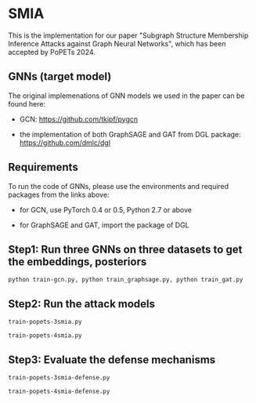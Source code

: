 # SMIA

This is the implementation for our paper "Subgraph Structure Membership Inference Attacks against Graph Neural Networks", which has been accepted by PoPETs 2024.

## GNNs (target model)

The original implemenations of GNN models we used in the paper can be found here:

- GCN: https://github.com/tkipf/pygcn

- the implementation of both GraphSAGE and GAT from DGL package: https://github.com/dmlc/dgl

## Requirements

To run the code of GNNs, please use the environments and required packages from the links above:

 - for GCN, use PyTorch 0.4 or 0.5, Python 2.7 or above

 - for GraphSAGE and GAT, import the package of DGL

## Step1: Run three GNNs on three datasets to get the embeddings, posteriors

    python train-gcn.py, python train_graphsage.py, python train_gat.py 

## Step2: Run the attack models

    train-popets-3smia.py

    train-popets-4smia.py
 
## Step3: Evaluate the defense mechanisms

    train-popets-3smia-defense.py

    train-popets-4smia-defense.py





